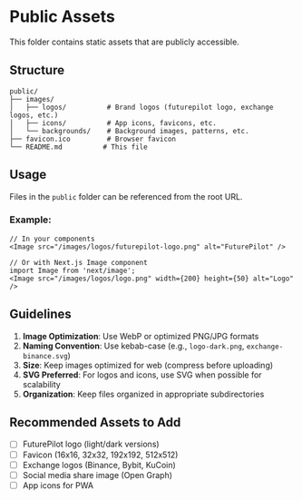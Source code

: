 # Public Assets

This folder contains static assets that are publicly accessible.

## Structure

```
public/
├── images/
│   ├── logos/          # Brand logos (futurepilot logo, exchange logos, etc.)
│   ├── icons/          # App icons, favicons, etc.
│   └── backgrounds/    # Background images, patterns, etc.
├── favicon.ico         # Browser favicon
└── README.md          # This file
```

## Usage

Files in the `public` folder can be referenced from the root URL.

### Example:
```tsx
// In your components
<Image src="/images/logos/futurepilot-logo.png" alt="FuturePilot" />

// Or with Next.js Image component
import Image from 'next/image';
<Image src="/images/logos/logo.png" width={200} height={50} alt="Logo" />
```

## Guidelines

1. **Image Optimization**: Use WebP or optimized PNG/JPG formats
2. **Naming Convention**: Use kebab-case (e.g., `logo-dark.png`, `exchange-binance.svg`)
3. **Size**: Keep images optimized for web (compress before uploading)
4. **SVG Preferred**: For logos and icons, use SVG when possible for scalability
5. **Organization**: Keep files organized in appropriate subdirectories

## Recommended Assets to Add

- [ ] FuturePilot logo (light/dark versions)
- [ ] Favicon (16x16, 32x32, 192x192, 512x512)
- [ ] Exchange logos (Binance, Bybit, KuCoin)
- [ ] Social media share image (Open Graph)
- [ ] App icons for PWA
